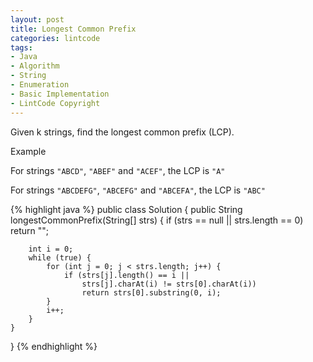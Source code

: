 ```yaml
---
layout: post
title: Longest Common Prefix
categories: lintcode
tags:
- Java
- Algorithm
- String
- Enumeration
- Basic Implementation
- LintCode Copyright
---
```


Given k strings, find the longest common prefix (LCP).

Example

For strings `"ABCD"`, `"ABEF"` and `"ACEF"`, the LCP is `"A"`

For strings `"ABCDEFG"`, `"ABCEFG"` and `"ABCEFA"`, the LCP is `"ABC"`

{% highlight java %}
public class Solution {
    public String longestCommonPrefix(String[] strs) {
        if (strs == null || strs.length == 0)
            return "";
            
        int i = 0;
        while (true) {
            for (int j = 0; j < strs.length; j++) {
                if (strs[j].length() == i ||
                    strs[j].charAt(i) != strs[0].charAt(i))
                    return strs[0].substring(0, i);
            }
            i++;
        }
    }
}
{% endhighlight %}